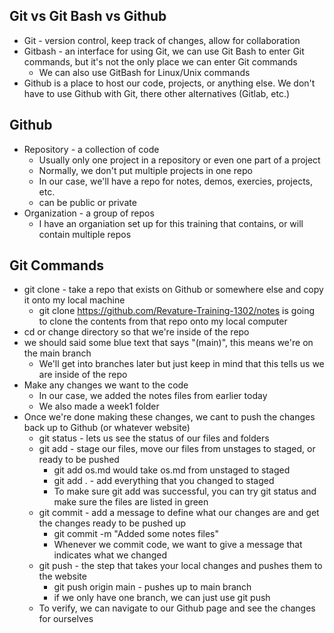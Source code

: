 ## Git vs Git Bash vs Github
- Git - version control, keep track of changes, allow for collaboration
- Gitbash - an interface for using Git, we can use Git Bash to enter Git commands, but it's not the only place we can enter Git commands
    - We can also use GitBash for Linux/Unix commands
- Github is a place to host our code, projects, or anything else. We don't have to use Github with Git, there other alternatives (Gitlab, etc.)

## Github
- Repository - a collection of code
    - Usually only one project in a repository or even one part of a project
    - Normally, we don't put multiple projects in one repo
    - In our case, we'll have a repo for notes, demos, exercies, projects, etc.
    - can be public or private
- Organization - a group of repos
    - I have an organiation set up for this training that contains, or will contain multiple repos

## Git Commands
- git clone - take a repo that exists on Github or somewhere else and copy it onto my local machine
    - git clone https://github.com/Revature-Training-1302/notes is going to clone the contents from that repo onto my local computer
- cd or change directory so that we're inside of the repo
- we should said some blue text that says "(main)", this means we're on the main branch
    - We'll get into branches later but just keep in mind that this tells us we are inside of the repo
- Make any changes we want to the code
    - In our case, we added the notes files from earlier today
    - We also made a week1 folder
- Once we're done making these changes, we cant to push the changes back up to Github (or whatever website)
    - git status - lets us see the status of our files and folders
    - git add - stage our files, move our files from unstages to staged, or ready to be pushed
        - git add os.md would take os.md from unstaged to staged
        - git add . - add everything that you changed to staged
        - To make sure git add was successful, you can try git status and make sure the files are listed in green
    - git commit - add a message to define what our changes are and get the changes ready to be pushed up
        - git commit -m "Added some notes files"
        - Whenever we commit code, we want to give a message that indicates what we changed
    - git push - the step that takes your local changes and pushes them to the website
        - git push origin main - pushes up to main branch
        - if we only have one branch, we can just use git push
    - To verify, we can navigate to our Github page and see the changes for ourselves

